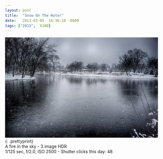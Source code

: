 ```yaml
---
layout: post
title:  "Snow On The Water"
date:   2013-03-05  16:36:10 -0600
tags: ["2013",  X100]
---
```

![:title](/images/2013/2013_0305_DSCF0588_HDR.jpg)
{: .prettyprint}  
A fire in the sky - 3 image HDR  
1/125 sec, f/2.0, ISO 2500 - Shutter clicks this day: 48